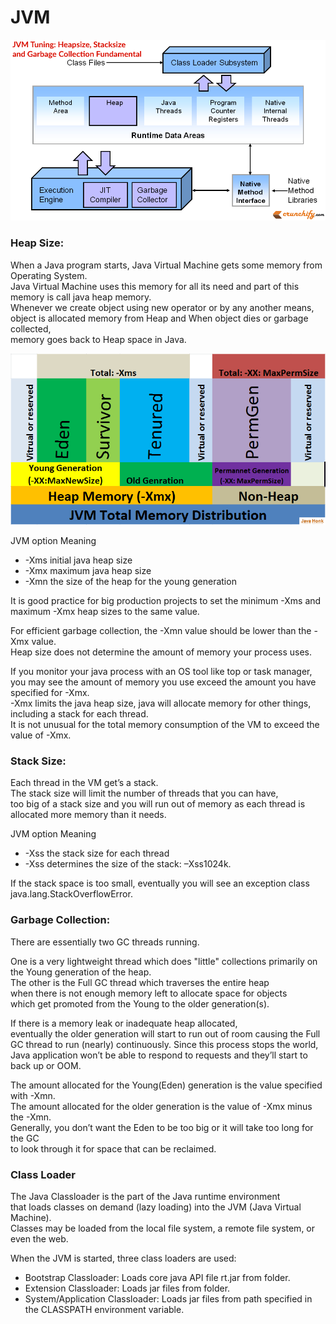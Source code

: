 # JVM


![image](../../../imgs/Java-JVM-Tuning-Crunchify-Tips.png)


### Heap Size:

When a Java program starts, Java Virtual Machine gets some memory from Operating System. <br>
Java Virtual Machine uses this memory for all its need and part of this memory is call java heap memory. <br>
Whenever we create object using new operator or by any another means, <br>
object is allocated memory from Heap and When object dies or garbage collected, <br>
memory goes back to Heap space in Java.

![image](../../../imgs/jvm.png)

JVM option Meaning<br>
* -Xms	initial java heap size
* -Xmx	maximum java heap size
* -Xmn	the size of the heap for the young generation

It is good practice for big production projects to set the minimum -Xms and maximum -Xmx heap sizes to the same value.

For efficient garbage collection, the -Xmn value should be lower than the -Xmx value. <br>
Heap size does not determine the amount of memory your process uses.

If you monitor your java process with an OS tool like top or task manager, <br>
you may see the amount of memory you use exceed the amount you have specified for -Xmx. <br>
-Xmx limits the java heap size, java will allocate memory for other things, including a stack for each thread. <br>
It is not unusual for the total memory consumption of the VM to exceed the value of -Xmx.


### Stack Size:

Each thread in the VM get’s a stack. <br>
The stack size will limit the number of threads that you can have, <br>
too big of a stack size and you will run out of memory as each thread is allocated more memory than it needs.

JVM option Meaning<br>
* -Xss the stack size for each thread
* -Xss determines the size of the stack: –Xss1024k. 

If the stack space is too small, eventually you will see an exception class java.lang.StackOverflowError.


### Garbage Collection:

There are essentially two GC threads running. 

One is a very lightweight thread which does "little" collections primarily on the Young generation of the heap. <br>
The other is the Full GC thread which traverses the entire heap <br>
when there is not enough memory left to allocate space for objects <br>
which get promoted from the Young to the older generation(s).<br>

If there is a memory leak or inadequate heap allocated, <br>
eventually the older generation will start to run out of room causing the Full GC thread to run (nearly) continuously. 
Since this process stops the world, <br>
Java application won’t be able to respond to requests and they’ll start to back up or OOM.

The amount allocated for the Young(Eden) generation is the value specified with -Xmn. <br>
The amount allocated for the older generation is the value of -Xmx minus the -Xmn. <br>
Generally, you don’t want the Eden to be too big or it will take too long for the GC <br>
to look through it for space that can be reclaimed.


### Class Loader

The Java Classloader is the part of the Java runtime environment <br>
that loads classes on demand (lazy loading) into the JVM (Java Virtual Machine). <br>
Classes may be loaded from the local file system, a remote file system, or even the web.<br>

When the JVM is started, three class loaders are used: <br>
* Bootstrap Classloader: Loads core java API file rt.jar from folder. 
* Extension Classloader: Loads jar files from folder. 
* System/Application Classloader: Loads jar files from path specified in the CLASSPATH environment variable.